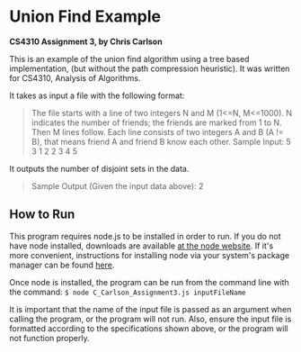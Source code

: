 # Union Find Example
**CS4310 Assignment 3, by Chris Carlson**

This is an example of the union find algorithm using a tree based implementation, (but without the path compression heuristic). It was written for CS4310, Analysis of Algorithms.

It takes as input a file with the following format: 
> The file starts with a line of two integers N and M (1<=N, M<=1000). N indicates the number of friends; the friends are marked from 1 to N. Then M lines follow. Each line consists of two integers A and B (A != B), that means friend A and friend B know each other.
Sample Input:
5 3
1 2
2 3
4 5

It outputs the number of disjoint sets in the data.

> Sample Output (Given the input data above):
2

## How to Run 
This program requires node.js to be installed in order to run. If you do not have node installed, downloads	are available [at the node website](https://nodejs.org/en/download/). If it's more convenient, instructions for installing node via your system's package manager can be found [here](https://nodejs.org/en/download/package-manager/).

Once node is installed, the program can be run from the command line with the command: `$ node C_Carlson_Assignment3.js inputFileName`

It is important that the name of the input file is passed as an argument when calling the program, or the program will not run. Also, ensure the input file is formatted according to the specifications shown above, or the program will not function properly.